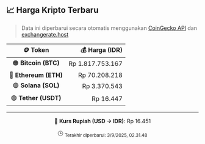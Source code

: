 

<!-- HARGA_KRIPTO -->
## 📈 Harga Kripto Terbaru

> Data ini diperbarui secara otomatis menggunakan [CoinGecko API](https://www.coingecko.com/) dan [exchangerate.host](https://exchangerate.host/)

<div align="center">

| 🪙 Token | 💰 Harga (IDR) |
|:------:|---------------:|
| 🟠 **Bitcoin (BTC)**   | Rp 1.817.753.167 |
| 🔵 **Ethereum (ETH)**  | Rp 70.208.218 |
| 🟣 **Solana (SOL)**    | Rp 3.370.543 |
| 🟢 **Tether (USDT)**   | Rp 16.447 |

---

💱 **Kurs Rupiah (USD → IDR)**: Rp 16.451

🕒 <sub>Terakhir diperbarui: 3/9/2025, 02.31.48</sub>

</div>
<!-- /HARGA_KRIPTO -->